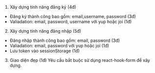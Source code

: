 1. Xây dựng tính năng đăng ký (4đ)

- Đăng ký thành công bao gồm: email,username, password (3đ)
- Valiadation: email, password, username với yup hoặc joi (1đ)

2. Xây dựng tính năng đăng nhập (5đ)

- Đăng nhập thành công bao gồm: email, password (3đ)
- Valiadation: email, password với yup hoặc joi (1đ)
- Lưu token vào sessionStorage (1đ)

3. Giao diện đẹp (1đ)
   Yêu cầu bắt buộc sử dụng react-hook-form để xây dựng.
